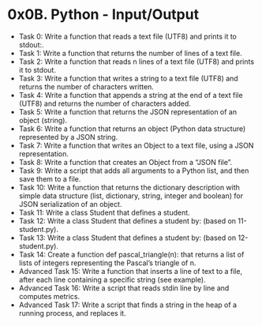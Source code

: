 # 0x0B. Python - Input/Output
- Task 0: Write a function that reads a text file (UTF8) and prints it to stdout:.
- Task 1: Write a function that returns the number of lines of a text file.
- Task 2: Write a function that reads n lines of a text file (UTF8) and prints it to stdout.
- Task 3: Write a function that writes a string to a text file (UTF8) and returns the number of characters written.
- Task 4: Write a function that appends a string at the end of a text file (UTF8) and returns the number of characters added.
- Task 5: Write a function that returns the JSON representation of an object (string).
- Task 6: Write a function that returns an object (Python data structure) represented by a JSON string.
- Task 7: Write a function that writes an Object to a text file, using a JSON representation.
- Task 8: Write a function that creates an Object from a “JSON file”.
- Task 9: Write a script that adds all arguments to a Python list, and then save them to a file.
- Task 10: Write a function that returns the dictionary description with simple data structure (list, dictionary, string, integer and boolean) for JSON serialization of an object.
- Task 11: Write a class Student that defines a student.
- Task 12: Write a class Student that defines a student by: (based on 11-student.py).
- Task 13: Write a class Student that defines a student by: (based on 12-student.py).
- Task 14: Create a function def pascal_triangle(n): that returns a list of lists of integers representing the Pascal’s triangle of n.
- Advanced Task 15: Write a function that inserts a line of text to a file, after each line containing a specific string (see example).
- Advanced Task 16: Write a script that reads stdin line by line and computes metrics.
- Advanced Task 17: Write a script that finds a string in the heap of a running process, and replaces it.
